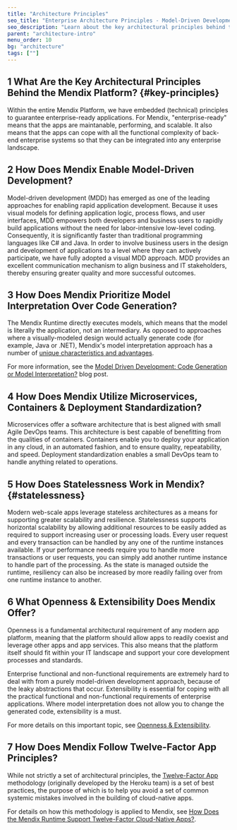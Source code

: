 ```yaml
---
title: "Architecture Principles"
seo_title: "Enterprise Architecture Principles - Model-Driven Development, Microservices, Containers & Statelessness"
seo_description: "Learn about the key architectural principles behind the Mendix platform, enablement of model-driven development, microservices, containers & more."
parent: "architecture-intro"
menu_order: 10
bg: "architecture"
tags: [""]
---
```


## 1 What Are the Key Architectural Principles Behind the Mendix Platform? {#key-principles}

Within the entire Mendix Platform, we have embedded (technical) principles to guarantee enterprise-ready applications. For Mendix, "enterprise-ready" means that the apps  are maintanable, performing, and scalable. It also means that the apps can cope with all the functional complexity of back-end enterprise systems so that they can be integrated into any enterprise landscape.

## 2 How Does Mendix Enable Model-Driven Development?

Model-driven development (MDD) has emerged as one of the leading approaches for enabling rapid application development. Because it uses visual models for defining application logic, process flows, and user interfaces, MDD empowers both developers and business users to rapidly build applications without the need for labor-intensive low-level coding. Consequently, it is significantly faster than traditional programming languages like C# and Java. In order to involve business users in the design and development of applications to a level where they can actively participate, we have fully adopted a visual MDD approach. MDD provides an excellent communication mechanism to align business and IT stakeholders, thereby ensuring greater quality and more successful outcomes.

## 3 How Does Mendix Prioritize Model Interpretation Over Code Generation?

The Mendix Runtime directly executes models, which means that the model is literally the application, not an intermediary. As opposed to approaches where a visually-modeled design would actually generate code (for example, Java or .NET), Mendix's model interpretation approach has a number of [unique characteristics and advantages](runtime-architecture#model-execution).

For more information, see the [Model Driven Development: Code Generation or Model Interpretation?](http://www.theenterprisearchitect.eu/blog/2010/06/28/model-driven-development-code-generation-or-model-interpretation/) blog post.

## 4 How Does Mendix Utilize Microservices, Containers & Deployment Standardization?

Microservices offer a software architecture that is best aligned with small Agile DevOps teams. This architecture is best capable of benefitting from the qualities of containers. Containers enable you to deploy your application in any cloud, in an automated fashion, and to ensure quality, repeatability, and speed. Deployment standardization enables a small DevOps team to handle anything related to operations.

## 5 How Does Statelessness Work in Mendix? {#statelessness}

Modern web-scale apps leverage stateless architectures as a means for supporting greater scalability and resilience. Statelessness supports horizontal scalability by allowing additional resources to be easily added as required to support increasing user or processing loads. Every user request and every transaction can be handled by any one of the runtime instances available. If your performance needs require you to handle more transactions or user requests, you can simply add another runtime instance to handle part of the processing. As the state is managed outside the runtime, resiliency can also be increased by more readily failing over from one runtime instance to another.

## 6 What Openness & Extensibility Does Mendix Offer?

Openness is a fundamental architectural requirement of any modern app platform, meaning that the platform should allow apps to readily coexist and leverage other apps and app services. This also means that the platform itself should fit within your IT landscape and support your core development processes and standards.

Enterprise functional and non-functional requirements are extremely hard to deal with from a purely model-driven development approach, because of the leaky abstractions that occur. Extensibility is essential for coping with all the practical functional and non-functional requirements of enterprise applications. Where model interpretation does not allow you to change the generated code, extensibility is a must.

For more details on this important topic, see [Openness & Extensibility](openness-extensibility).

## 7 How Does Mendix Follow Twelve-Factor App Principles?

While not strictly a set of architectural principles, the [Twelve-Factor App](https://12factor.net/) methodology (originally developed by the Heroku team) is a set of best practices, the purpose of which is to help you avoid a set of common systemic mistakes involved in the building of cloud-native apps.

For details on how this methodology is applied to Mendix, see [How Does the Mendix Runtime Support Twelve-Factor Cloud-Native Apps?](twelve-factor-architecture).
